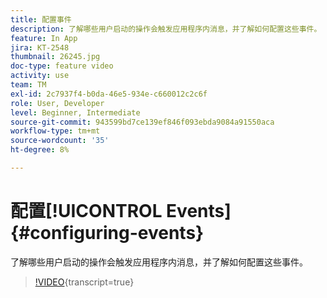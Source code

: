 ```yaml
---
title: 配置事件
description: 了解哪些用户启动的操作会触发应用程序内消息，并了解如何配置这些事件。
feature: In App
jira: KT-2548
thumbnail: 26245.jpg
doc-type: feature video
activity: use
team: TM
exl-id: 2c7937f4-b0da-46e5-934e-c660012c2c6f
role: User, Developer
level: Beginner, Intermediate
source-git-commit: 943599bd7ce139ef846f093ebda9084a91550aca
workflow-type: tm+mt
source-wordcount: '35'
ht-degree: 8%

---
```


# 配置[!UICONTROL Events] {#configuring-events}

了解哪些用户启动的操作会触发应用程序内消息，并了解如何配置这些事件。

>[!VIDEO](https://video.tv.adobe.com/v/40912?learn=on&captions=chi_hans){transcript=true}

